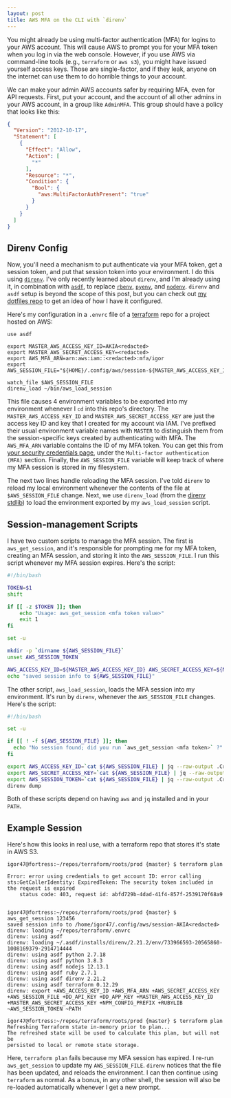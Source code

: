 ```yaml
---
layout: post
title: AWS MFA on the CLI with `direnv`
---
```


You might already be using multi-factor authentication (MFA) for logins to your AWS account.
This will cause AWS to prompt you for your MFA token when you log in via the web console.
However, if you use AWS via command-line tools (e.g., `terraform` or `aws s3`), you might have issued yourself access keys.
Those are single-factor, and if they leak, anyone on the internet can use them to do horrible things to your account.

We can make your admin AWS accounts safer by requiring MFA, even for API requests.
First, put your account, and the account of all other admins in your AWS account, in a group like `AdminMFA`.
This group should have a policy that looks like this:

```json
{
  "Version": "2012-10-17",
  "Statement": [
    {
      "Effect": "Allow",
      "Action": [
        "*"
      ],
      "Resource": "*",
      "Condition": {
        "Bool": {
          "aws:MultiFactorAuthPresent": "true"
        }
      }
    }
  ]
}
```

## Direnv Config ##

Now, you'll need a mechanism to put authenticate via your MFA token, get a session token, and put that session token into your environment.
I do this using [`direnv`](https://direnv.net/).
I've only recently learned about `direnv`, and I'm already using it, in combination with [`asdf`](https://asdf-vm.com/#/core-manage-asdf-vm), to replace [`rbenv`](https://github.com/rbenv/rbenv), [`pyenv`](https://github.com/pyenv/pyenv), and [`nodenv`](https://github.com/nodenv/nodenv).
`direnv` and `asdf` setup is beyond the scope of this post, but you can check out [my dotfiles repo](https://github.com/igor47/dotfiles) to get an idea of how I have it configured.

Here's my configuration in a `.envrc` file of a [terraform](https://www.terraform.io/) repo for a project hosted on AWS:

```
use asdf

export MASTER_AWS_ACCESS_KEY_ID=AKIA<redacted>
export MASTER_AWS_SECRET_ACCESS_KEY=<redacted>
export AWS_MFA_ARN=arn:aws:iam::<redacted>:mfa/igor
export AWS_SESSION_FILE="${HOME}/.config/aws/session-${MASTER_AWS_ACCESS_KEY_ID}"

watch_file $AWS_SESSION_FILE
direnv_load ~/bin/aws_load_session
```

This file causes 4 environment variables to be exported into my environment whenever I `cd` into this repo's directory.
The `MASTER_AWS_ACCESS_KEY_ID` and `MASTER_AWS_SECRET_ACCESS_KEY` are just the access key ID and key that I created for my account via IAM.
I've prefixed their usual environment variable names with `MASTER` to distinguish them from the session-specific keys created by authenticating with MFA.
The `AWS_MFA_ARN` variable contains the ID of my MFA token.
You can get this from [your security credentials page](https://console.aws.amazon.com/iam/home#/security_credentials), under the `Multi-factor authentication (MFA)` section.
Finally, the `AWS_SESSION_FILE` variable will keep track of where my MFA session is stored in my filesystem.

The next two lines handle reloading the MFA session.
I've told `direnv` to reload my local environment whenever the contents of the file at `$AWS_SESSION_FILE` change.
Next, we use `direnv_load` (from the [direnv stdlib](https://direnv.net/man/direnv-stdlib.1.html)) to load the environment exported by my `aws_load_session` script.

## Session-management Scripts ##

I have two custom scripts to manage the MFA session.
The first is `aws_get_session`, and it's responsible for prompting me for my MFA token, creating an MFA session, and storing it into the `AWS_SESSION_FILE`.
I run this script whenever my MFA session expires.
Here's the script:

```bash
#!/bin/bash

TOKEN=$1
shift

if [[ -z $TOKEN ]]; then
    echo "Usage: aws_get_session <mfa token value>"
    exit 1
fi

set -u

mkdir -p `dirname ${AWS_SESSION_FILE}`
unset AWS_SESSION_TOKEN

AWS_ACCESS_KEY_ID=${MASTER_AWS_ACCESS_KEY_ID} AWS_SECRET_ACCESS_KEY=${MASTER_AWS_SECRET_ACCESS_KEY} aws sts get-session-token --serial-number $AWS_MFA_ARN --token-code ${TOKEN} > ~/.config/aws/session-${MASTER_AWS_ACCESS_KEY_ID} > ${AWS_SESSION_FILE}
echo "saved session info to ${AWS_SESSION_FILE}"
```

The other script, `aws_load_session`, loads the MFA session into my environment.
It's run by `direnv`, whenever the `AWS_SESSION_FILE` changes.
Here's the script:

```bash
#!/bin/bash

set -u

if [[ ! -f ${AWS_SESSION_FILE} ]]; then
  echo "No session found; did you run `aws_get_session <mfa token>` ?"
fi

export AWS_ACCESS_KEY_ID=`cat ${AWS_SESSION_FILE} | jq --raw-output .Credentials.AccessKeyId`
export AWS_SECRET_ACCESS_KEY=`cat ${AWS_SESSION_FILE} | jq --raw-output .Credentials.SecretAccessKey`
export AWS_SESSION_TOKEN=`cat ${AWS_SESSION_FILE} | jq --raw-output .Credentials.SessionToken`
direnv dump
```

Both of these scripts depend on having `aws` and `jq` installed and in your `PATH`.

## Example Session ##

Here's how this looks in real use, with a terraform repo that stores it's state in AWS S3.

```
igor47@fortress:~/repos/terraform/roots/prod {master} $ terraform plan

Error: error using credentials to get account ID: error calling sts:GetCallerIdentity: ExpiredToken: The security token included in the request is expired
	status code: 403, request id: abfd729b-4dad-41f4-857f-2539170f68a9


igor47@fortress:~/repos/terraform/roots/prod {master} $ aws_get_session 123456
saved session info to /home/igor47/.config/aws/session-AKIA<redacted>
direnv: loading ~/repos/terraform/.envrc
direnv: using asdf
direnv: loading ~/.asdf/installs/direnv/2.21.2/env/733966593-20565860-1008169379-2914714444
direnv: using asdf python 2.7.18
direnv: using asdf python 3.8.3
direnv: using asdf nodejs 12.13.1
direnv: using asdf ruby 2.7.1
direnv: using asdf direnv 2.21.2
direnv: using asdf terraform 0.12.29
direnv: export +AWS_ACCESS_KEY_ID +AWS_MFA_ARN +AWS_SECRET_ACCESS_KEY +AWS_SESSION_FILE +DD_API_KEY +DD_APP_KEY +MASTER_AWS_ACCESS_KEY_ID +MASTER_AWS_SECRET_ACCESS_KEY +NPM_CONFIG_PREFIX +RUBYLIB ~AWS_SESSION_TOKEN ~PATH

igor47@fortress:~/repos/terraform/roots/prod {master} $ terraform plan
Refreshing Terraform state in-memory prior to plan...
The refreshed state will be used to calculate this plan, but will not be
persisted to local or remote state storage.
```

Here, `terraform plan` fails because my MFA session has expired.
I re-run `aws_get_session` to update my `AWS_SESSION_FILE`.
`direnv` notices that the file has been updated, and reloads the environment.
I can then continue using `terraform` as normal.
As a bonus, in any other shell, the session will also be re-loaded automatically whenever I get a new prompt.
